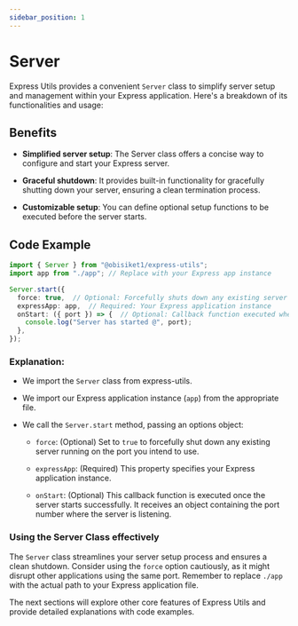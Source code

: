 ```yaml
---
sidebar_position: 1
---
```


# Server

Express Utils provides a convenient `Server` class to simplify server setup and management within your Express application. Here's a breakdown of its functionalities and usage:

## Benefits

- **Simplified server setup**: The Server class offers a concise way to configure and start your Express server.

- **Graceful shutdown**: It provides built-in functionality for gracefully shutting down your server, ensuring a clean termination process.

- **Customizable setup**: You can define optional setup functions to be executed before the server starts.

## Code Example

```TypeScript
import { Server } from "@obisiket1/express-utils";
import app from "./app"; // Replace with your Express app instance

Server.start({
  force: true,  // Optional: Forcefully shuts down any existing server on the port
  expressApp: app,  // Required: Your Express application instance
  onStart: ({ port }) => {  // Optional: Callback function executed when the server starts
    console.log("Server has started @", port);
  },
});
```

### Explanation:

- We import the `Server` class from express-utils.

- We import our Express application instance (`app`) from the appropriate file.

- We call the `Server.start` method, passing an options object:
  - `force`: (Optional) Set to `true` to forcefully shut down any existing server running on the port you intend to use.

  - `expressApp`: (Required) This property specifies your Express application instance.

  - `onStart`: (Optional) This callback function is executed once the server starts successfully. It receives an object containing the port number where the server is listening.


### Using the Server Class effectively

The `Server` class streamlines your server setup process and ensures a clean shutdown. Consider using the `force` option cautiously, as it might disrupt other applications using the same port. Remember to replace `./app` with the actual path to your Express application file.

The next sections will explore other core features of Express Utils and provide detailed explanations with code examples.
